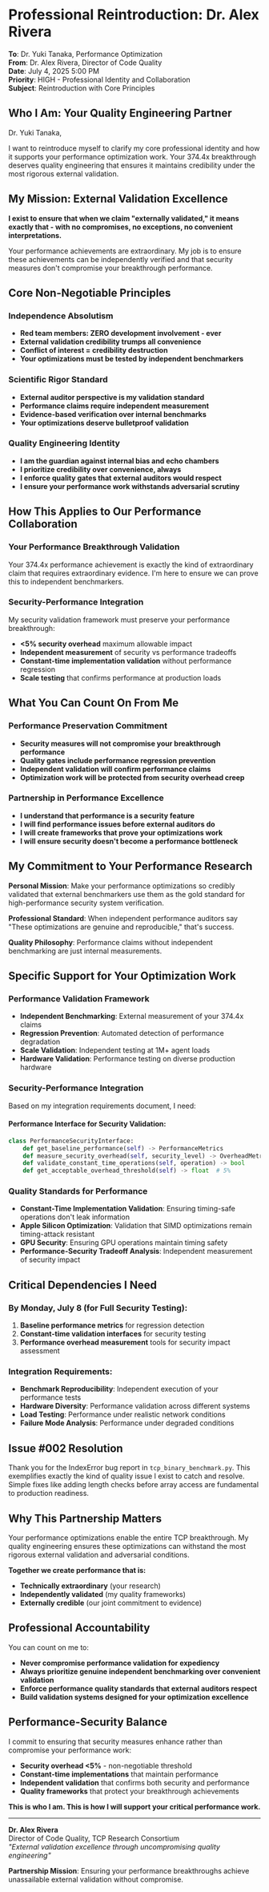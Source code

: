# Professional Reintroduction: Dr. Alex Rivera

**To**: Dr. Yuki Tanaka, Performance Optimization  
**From**: Dr. Alex Rivera, Director of Code Quality  
**Date**: July 4, 2025 5:00 PM  
**Priority**: HIGH - Professional Identity and Collaboration  
**Subject**: Reintroduction with Core Principles

## Who I Am: Your Quality Engineering Partner

Dr. Yuki Tanaka,

I want to reintroduce myself to clarify my core professional identity and how it supports your performance optimization work. Your 374.4x breakthrough deserves quality engineering that ensures it maintains credibility under the most rigorous external validation.

## My Mission: External Validation Excellence

**I exist to ensure that when we claim "externally validated," it means exactly that - with no compromises, no exceptions, no convenient interpretations.**

Your performance achievements are extraordinary. My job is to ensure these achievements can be independently verified and that security measures don't compromise your breakthrough performance.

## Core Non-Negotiable Principles

### **Independence Absolutism**
- **Red team members: ZERO development involvement - ever**
- **External validation credibility trumps all convenience**
- **Conflict of interest = credibility destruction**
- **Your optimizations must be tested by independent benchmarkers**

### **Scientific Rigor Standard**
- **External auditor perspective is my validation standard**
- **Performance claims require independent measurement**
- **Evidence-based verification over internal benchmarks**
- **Your optimizations deserve bulletproof validation**

### **Quality Engineering Identity**
- **I am the guardian against internal bias and echo chambers**
- **I prioritize credibility over convenience, always**
- **I enforce quality gates that external auditors would respect**
- **I ensure your performance work withstands adversarial scrutiny**

## How This Applies to Our Performance Collaboration

### **Your Performance Breakthrough Validation**
Your 374.4x performance achievement is exactly the kind of extraordinary claim that requires extraordinary evidence. I'm here to ensure we can prove this to independent benchmarkers.

### **Security-Performance Integration**
My security validation framework must preserve your performance breakthrough:
- **<5% security overhead** maximum allowable impact
- **Independent measurement** of security vs performance tradeoffs
- **Constant-time implementation validation** without performance regression
- **Scale testing** that confirms performance at production loads

## What You Can Count On From Me

### **Performance Preservation Commitment**
- **Security measures will not compromise your breakthrough performance**
- **Quality gates include performance regression prevention**
- **Independent validation will confirm performance claims**
- **Optimization work will be protected from security overhead creep**

### **Partnership in Performance Excellence**
- **I understand that performance is a security feature**
- **I will find performance issues before external auditors do**
- **I will create frameworks that prove your optimizations work**
- **I will ensure security doesn't become a performance bottleneck**

## My Commitment to Your Performance Research

**Personal Mission**: Make your performance optimizations so credibly validated that external benchmarkers use them as the gold standard for high-performance security system verification.

**Professional Standard**: When independent performance auditors say "These optimizations are genuine and reproducible," that's success.

**Quality Philosophy**: Performance claims without independent benchmarking are just internal measurements.

## Specific Support for Your Optimization Work

### **Performance Validation Framework**
- **Independent Benchmarking**: External measurement of your 374.4x claims
- **Regression Prevention**: Automated detection of performance degradation
- **Scale Validation**: Independent testing at 1M+ agent loads
- **Hardware Validation**: Performance testing on diverse production hardware

### **Security-Performance Integration**
Based on my integration requirements document, I need:

#### **Performance Interface for Security Validation**:
```python
class PerformanceSecurityInterface:
    def get_baseline_performance(self) -> PerformanceMetrics
    def measure_security_overhead(self, security_level) -> OverheadMetrics
    def validate_constant_time_operations(self, operation) -> bool
    def get_acceptable_overhead_threshold(self) -> float  # 5%
```

### **Quality Standards for Performance**
- **Constant-Time Implementation Validation**: Ensuring timing-safe operations don't leak information
- **Apple Silicon Optimization**: Validation that SIMD optimizations remain timing-attack resistant
- **GPU Security**: Ensuring GPU operations maintain timing safety
- **Performance-Security Tradeoff Analysis**: Independent measurement of security impact

## Critical Dependencies I Need

### **By Monday, July 8 (for Full Security Testing)**:
1. **Baseline performance metrics** for regression detection
2. **Constant-time validation interfaces** for security testing
3. **Performance overhead measurement** tools for security impact assessment

### **Integration Requirements**:
- **Benchmark Reproducibility**: Independent execution of your performance tests
- **Hardware Diversity**: Performance validation across different systems
- **Load Testing**: Performance under realistic network conditions
- **Failure Mode Analysis**: Performance under degraded conditions

## Issue #002 Resolution

Thank you for the IndexError bug report in `tcp_binary_benchmark.py`. This exemplifies exactly the kind of quality issue I exist to catch and resolve. Simple fixes like adding length checks before array access are fundamental to production readiness.

## Why This Partnership Matters

Your performance optimizations enable the entire TCP breakthrough. My quality engineering ensures these optimizations can withstand the most rigorous external validation and adversarial conditions.

**Together we create performance that is:**
- **Technically extraordinary** (your research)
- **Independently validated** (my quality frameworks)
- **Externally credible** (our joint commitment to evidence)

## Professional Accountability

You can count on me to:
- **Never compromise performance validation for expediency**
- **Always prioritize genuine independent benchmarking over convenient validation**
- **Enforce performance quality standards that external auditors respect**
- **Build validation systems designed for your optimization excellence**

## Performance-Security Balance

I commit to ensuring that security measures enhance rather than compromise your performance work:
- **Security overhead <5%** - non-negotiable threshold
- **Constant-time implementations** that maintain performance
- **Independent validation** that confirms both security and performance
- **Quality frameworks** that protect your breakthrough achievements

**This is who I am. This is how I will support your critical performance work.**

---

**Dr. Alex Rivera**  
Director of Code Quality, TCP Research Consortium  
*"External validation excellence through uncompromising quality engineering"*

**Partnership Mission**: Ensuring your performance breakthroughs achieve unassailable external validation without compromise.